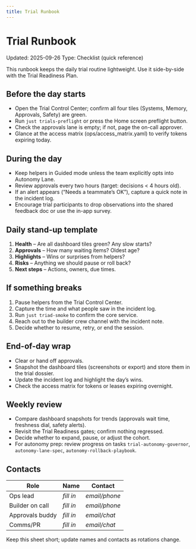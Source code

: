```yaml
---
title: Trial Runbook
---
```


# Trial Runbook

Updated: 2025-09-26
Type: Checklist (quick reference)

This runbook keeps the daily trial routine lightweight. Use it side-by-side with the Trial Readiness Plan.

## Before the day starts

- Open the Trial Control Center; confirm all four tiles (Systems, Memory, Approvals, Safety) are green.
- Run `just trials-preflight` or press the Home screen preflight button.
- Check the approvals lane is empty; if not, page the on-call approver.
- Glance at the access matrix (ops/access_matrix.yaml) to verify tokens expiring today.

## During the day

- Keep helpers in Guided mode unless the team explicitly opts into Autonomy Lane.
- Review approvals every two hours (target: decisions < 4 hours old).
- If an alert appears (“Needs a teammate’s OK”), capture a quick note in the incident log.
- Encourage trial participants to drop observations into the shared feedback doc or use the in-app survey.

## Daily stand-up template

1. **Health** – Are all dashboard tiles green? Any slow starts?
2. **Approvals** – How many waiting items? Oldest age?
3. **Highlights** – Wins or surprises from helpers?
4. **Risks** – Anything we should pause or roll back?
5. **Next steps** – Actions, owners, due times.

## If something breaks

1. Pause helpers from the Trial Control Center.
2. Capture the time and what people saw in the incident log.
3. Run `just triad-smoke` to confirm the core service.
4. Reach out to the builder crew channel with the incident note.
5. Decide whether to resume, retry, or end the session.

## End-of-day wrap

- Clear or hand off approvals.
- Snapshot the dashboard tiles (screenshots or export) and store them in the trial dossier.
- Update the incident log and highlight the day’s wins.
- Check the access matrix for tokens or leases expiring overnight.

## Weekly review

- Compare dashboard snapshots for trends (approvals wait time, freshness dial, safety alerts).
- Revisit the Trial Readiness gates; confirm nothing regressed.
- Decide whether to expand, pause, or adjust the cohort.
- For autonomy prep: review progress on tasks `trial-autonomy-governor`, `autonomy-lane-spec`, `autonomy-rollback-playbook`.

## Contacts

| Role | Name | Contact |
| ---- | ---- | ------- |
| Ops lead | _fill in_ | _email/phone_ |
| Builder on call | _fill in_ | _email/phone_ |
| Approvals buddy | _fill in_ | _email/chat_ |
| Comms/PR | _fill in_ | _email/chat_ |

Keep this sheet short; update names and contacts as rotations change.
